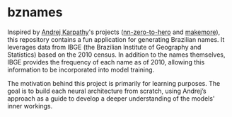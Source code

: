 # bznames

Inspired by [Andrej Karpathy](https://github.com/karpathy)'s projects ([nn-zero-to-hero](https://github.com/karpathy/nn-zero-to-hero) and [makemore](https://github.com/karpathy/makemore)), this repository contains a fun application for generating Brazilian names. It leverages data from IBGE (the Brazilian Institute of Geography and Statistics) based on the 2010 census. In addition to the names themselves, IBGE provides the frequency of each name as of 2010, allowing this information to be incorporated into model training.

The motivation behind this project is primarily for learning purposes. The goal is to build each neural architecture from scratch, using Andrej’s approach as a guide to develop a deeper understanding of the models' inner workings.
